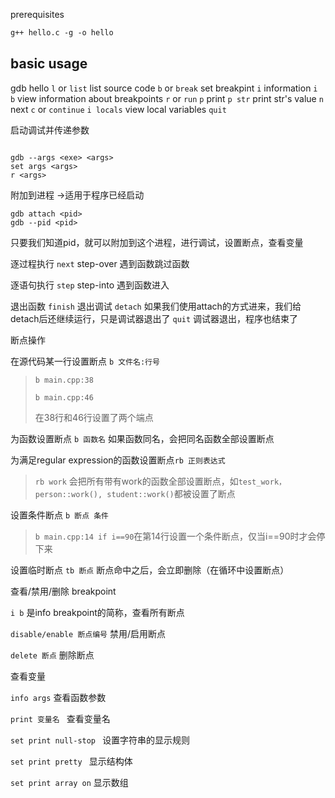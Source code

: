 prerequisites

```Makefile
g++ hello.c -g -o hello

```

## basic usage
gdb hello
`l` or `list`    list source code
`b` or `break`   set breakpint
`i`              information
`i b`            view information about breakpoints
`r` or `run` 
`p`           print
`p str`       print str's value
`n`           next
`c` or `continue`
`i locals` view local variables
`quit`

启动调试并传递参数

```

gdb --args <exe> <args>
set args <args>
r <args>

```

附加到进程 ->适用于程序已经启动

```
gdb attach <pid>
gdb --pid <pid>

```
只要我们知道pid，就可以附加到这个进程，进行调试，设置断点，查看变量


逐过程执行
`next`  step-over   遇到函数跳过函数

逐语句执行
`step` step-into     遇到函数进入



退出函数  `finish`
退出调试
`detach`  如果我们使用attach的方式进来，我们给detach后还继续运行，只是调试器退出了
`quit`    调试器退出，程序也结束了


断点操作

在源代码某一行设置断点 `b 文件名:行号`

> `b main.cpp:38`
>
>  `b main.cpp:46`
>
> 在38行和46行设置了两个端点

为函数设置断点      `b 函数名`  如果函数同名，会把同名函数全部设置断点

为满足regular expression的函数设置断点`rb 正则表达式`

> `rb work` 会把所有带有work的函数全部设置断点，如`test_work， person::work(), student::work()`都被设置了断点

设置条件断点       `b 断点 条件`

> `b main.cpp:14 if i==90`在第14行设置一个条件断点，仅当i==90时才会停下来


设置临时断点     `tb 断点` 断点命中之后，会立即删除（在循环中设置断点）

查看/禁用/删除 breakpoint

`i b` 是info breakpoint的简称，查看所有断点

`disable/enable 断点编号`   禁用/启用断点

`delete 断点`   删除断点


查看变量

`info args` 查看函数参数

`print 变量名 `   查看变量名

`set print null-stop `  设置字符串的显示规则

`set print pretty `    显示结构体

`set print array on`   显示数组

